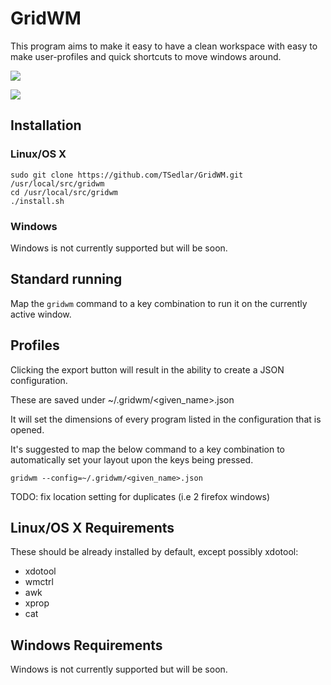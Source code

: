 # GridWM

This program aims to make it easy to have a clean workspace with easy to make user-profiles and quick shortcuts to move windows around.

![](https://img.shields.io/badge/License-MIT-blue.svg)


![](md_res/showcase.gif)


## Installation

### Linux/OS X

```
sudo git clone https://github.com/TSedlar/GridWM.git /usr/local/src/gridwm
cd /usr/local/src/gridwm
./install.sh
```

### Windows

Windows is not currently supported but will be soon.


## Standard running

Map the `gridwm` command to a key combination to run it on the currently active window.


## Profiles
Clicking the export button will result in the ability to create a JSON configuration.

These are saved under ~/.gridwm/<given_name>.json

It will set the dimensions of every program listed in the configuration that is opened.

It's suggested to map the below command to a key combination to automatically set your layout upon the keys being pressed.

```
gridwm --config=~/.gridwm/<given_name>.json
```

TODO: fix location setting for duplicates (i.e 2 firefox windows)

## Linux/OS X Requirements

These should be already installed by default, except possibly xdotool:
- xdotool
- wmctrl
- awk
- xprop
- cat

## Windows Requirements

Windows is not currently supported but will be soon.